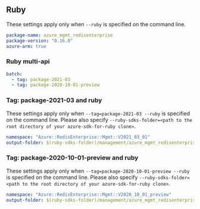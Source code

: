 ## Ruby

These settings apply only when `--ruby` is specified on the command line.

```yaml
package-name: azure_mgmt_redisenterprise
package-version: "0.16.0"
azure-arm: true
```

### Ruby multi-api

``` yaml $(ruby) && $(multiapi)
batch:
  - tag: package-2021-03
  - tag: package-2020-10-01-preview
```

### Tag: package-2021-03 and ruby

These settings apply only when `--tag=package-2021-03 --ruby` is specified on the command line.
Please also specify `--ruby-sdks-folder=<path to the root directory of your azure-sdk-for-ruby clone>`.

```yaml $(tag) == 'package-2021-03' && $(ruby)
namespace: "Azure::RedisEnterprise::Mgmt::V2021_03_01"
output-folder: $(ruby-sdks-folder)/management/azure_mgmt_redisenterprise/lib
```

### Tag: package-2020-10-01-preview and ruby

These settings apply only when `--tag=package-2020-10-01-preview --ruby` is specified on the command line.
Please also specify `--ruby-sdks-folder=<path to the root directory of your azure-sdk-for-ruby clone>`.

```yaml $(tag) == 'package-2020-10-01-preview' && $(ruby)
namespace: "Azure::RedisEnterprise::Mgmt::V2020_10_01_preview"
output-folder: $(ruby-sdks-folder)/management/azure_mgmt_redisenterprise/lib
```
